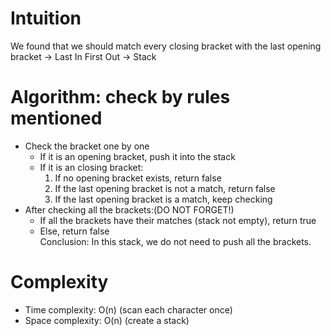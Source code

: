 # Intuition
We found that we should match every closing bracket with the last opening bracket -> Last In First Out -> Stack
# Algorithm: check by rules mentioned
- Check the bracket one by one
  - If it is an opening bracket, push it into the stack
  - If it is an closing bracket:
    1. If no opening bracket exists, return false
    2. If the last opening bracket is not a match, return false
    3. If the last opening bracket is a match, keep checking
- After checking all the brackets:(DO NOT FORGET!)
  - If all the brackets have their matches (stack not empty), return true
  - Else, return false<br>
Conclusion: In this stack, we do not need to push all the brackets. 
# Complexity 
- Time complexity: O(n) (scan each character once)
- Space complexity: O(n) (create a stack)
